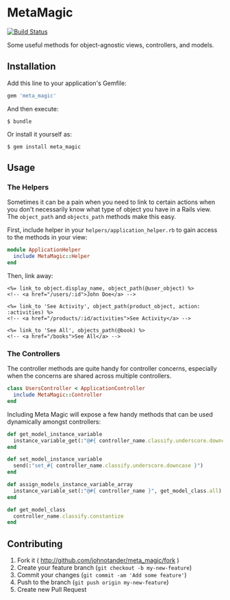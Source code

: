 # MetaMagic

[![Build Status](https://travis-ci.org/johnotander/meta_magic.svg?branch=master)](https://travis-ci.org/johnotander/meta_magic)

Some useful methods for object-agnostic views, controllers, and models.

## Installation

Add this line to your application's Gemfile:

```ruby
gem 'meta_magic'
```

And then execute:

```
$ bundle
```

Or install it yourself as:

```
$ gem install meta_magic
```

## Usage

### The Helpers

Sometimes it can be a pain when you need to link to certain actions when you don't necessarily know what type of object you have in a Rails view. The `object_path` and `objects_path` methods make this easy.

First, include helper in your `helpers/application_helper.rb` to gain access to the methods in your view:

```ruby
module ApplicationHelper
  include MetaMagic::Helper
end
```

Then, link away:

```html+erb
<%= link_to object.display_name, object_path(@user_object) %>
<!-- <a href="/users/:id">John Doe</a> -->

<%= link_to 'See Activity', object_path(product_object, action: :activities) %>
<!-- <a href="/products/:id/activities">See Activity</a> -->

<%= link_to 'See All', objects_path(@book) %>
<!-- <a href="/books">See All</a> -->
```

### The Controllers

The controller methods are quite handy for controller concerns, especially when the concerns are shared across multiple controllers.

```ruby
class UsersController < ApplicationController
  include MetaMagic::Controller
end
```

Including Meta Magic will expose a few handy methods that can be used dynamically amongst controllers:

```ruby
def get_model_instance_variable
  instance_variable_get(:"@#{ controller_name.classify.underscore.downcase }")
end

def set_model_instance_variable
  send(:"set_#{ controller_name.classify.underscore.downcase }")
end

def assign_models_instance_variable_array
  instance_variable_set(:"@#{ controller_name }", get_model_class.all)
end

def get_model_class
  controller_name.classify.constantize
end
```

## Contributing

1. Fork it ( http://github.com/johnotander/meta_magic/fork )
2. Create your feature branch (`git checkout -b my-new-feature`)
3. Commit your changes (`git commit -am 'Add some feature'`)
4. Push to the branch (`git push origin my-new-feature`)
5. Create new Pull Request
